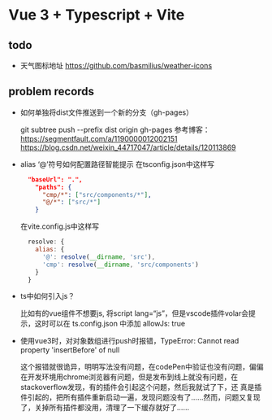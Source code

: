 # Vue 3 + Typescript + Vite

## todo

- 天气图标地址 https://github.com/basmilius/weather-icons

## problem records

- 如何单独将dist文件推送到一个新的分支（gh-pages）

  git subtree push --prefix dist origin gh-pages
  参考博客：
  https://segmentfault.com/a/1190000012002151
  https://blog.csdn.net/weixin_44717047/article/details/120113869

- alias ‘@’符号如何配置路径智能提示
  在tsconfig.json中这样写

  ```json
    "baseUrl": ".",
      "paths": {
        "cmp/*": ["src/components/*"],
        "@/*": ["src/*"]
      }
  ```

  在vite.config.js中这样写

  ```js
    resolve: {
      alias: {
        '@': resolve(__dirname, 'src'),
        'cmp': resolve(__dirname, 'src/components')
      }
    }
  ```

- ts中如何引入js？

  比如有的vue组件不想要js, 将script lang=“js”，但是vscode插件volar会提示，这时可以在 ts.config.json 中添加 allowJs: true
  
- 使用vue3时，对对象数组进行push时报错，TypeError: Cannot read property 'insertBefore' of null

  这个报错就很诡异，明明写法没有问题，在codePen中验证也没有问题，偏偏在开发环境用chrome浏览器有问题，但是发布到线上就没有问题，在stackoverflow发现，有的插件会引起这个问题，然后我就试了下，还 真是插件引起的，把所有插件重新启动一遍，发现问题没有了......然而，问题又复现了，关掉所有插件都没用，清理了一下缓存就好了......
